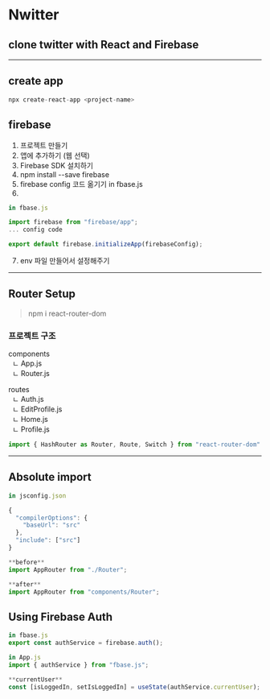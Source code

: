 # Nwitter
## clone twitter with React and Firebase

___

## create app
```js
npx create-react-app <project-name>
```

## firebase
1. 프로젝트 만들기
2. 앱에 추가하기 (웹 선택)
3. Firebase SDK 설치하기
4. npm install --save firebase
5. firebase config 코드 옮기기 in fbase.js
6. 
```js 
in fbase.js

import firebase from "firebase/app";
... config code

export default firebase.initializeApp(firebaseConfig);
```
7. env 파일 만들어서 설정해주기

___

## Router Setup
> npm i react-router-dom

### 프로젝트 구조
components <br>
  &nbsp; ㄴ App.js <br>
  &nbsp; ㄴ Router.js <br>

routes <br>
  &nbsp; ㄴ  Auth.js <br>
  &nbsp; ㄴ EditProfile.js <br>
  &nbsp; ㄴ Home.js <br> 
  &nbsp; ㄴ Profile.js <br>

```js
import { HashRouter as Router, Route, Switch } from "react-router-dom"
```

___

## Absolute import
```js
in jsconfig.json

{
  "compilerOptions": {
    "baseUrl": "src"
  },
  "include": ["src"]
}

**before**
import AppRouter from "./Router";

**after**
import AppRouter from "components/Router";


```


## Using Firebase Auth
```js
in fbase.js
export const authService = firebase.auth();

in App.js
import { authService } from "fbase.js";

**currentUser**
const [isLoggedIn, setIsLoggedIn] = useState(authService.currentUser);

```